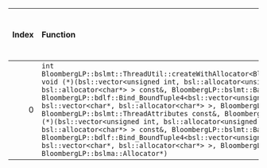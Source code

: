 |   Index | Function                                                                                                                                                                                                                                                                                                                                                                                                                                                                                                                                                                                                                                                                                                                                                                                                                                                                                                                                                     |   Difference in number of lines |   Function size difference in bytes | Disassembly                                                             |   Number of lines in `assume` build |   Number of bytes in `assume` build |   Number of lines in `none` build |   Number of bytes in `none` build |
|--------:|:-------------------------------------------------------------------------------------------------------------------------------------------------------------------------------------------------------------------------------------------------------------------------------------------------------------------------------------------------------------------------------------------------------------------------------------------------------------------------------------------------------------------------------------------------------------------------------------------------------------------------------------------------------------------------------------------------------------------------------------------------------------------------------------------------------------------------------------------------------------------------------------------------------------------------------------------------------------|--------------------------------:|------------------------------------:|:------------------------------------------------------------------------|------------------------------------:|------------------------------------:|----------------------------------:|----------------------------------:|
|       0 | `int BloombergLP::bslmt::ThreadUtil::createWithAllocator<BloombergLP::bdlf::Bind<BloombergLP::bslmf::Nil, void (*)(bsl::vector<unsigned int, bsl::allocator<unsigned int> >*, bsl::vector<char*, bsl::allocator<char*> > const&, BloombergLP::bslmt::Barrier*, bool), BloombergLP::bdlf::Bind_BoundTuple4<bsl::vector<unsigned int, bsl::allocator<unsigned int> >*, bsl::vector<char*, bsl::allocator<char*> >, BloombergLP::bslmt::Barrier*, bool> > >(unsigned long*, BloombergLP::bslmt::ThreadAttributes const&, BloombergLP::bdlf::Bind<BloombergLP::bslmf::Nil, void (*)(bsl::vector<unsigned int, bsl::allocator<unsigned int> >*, bsl::vector<char*, bsl::allocator<char*> > const&, BloombergLP::bslmt::Barrier*, bool), BloombergLP::bdlf::Bind_BoundTuple4<bsl::vector<unsigned int, bsl::allocator<unsigned int> >*, bsl::vector<char*, bsl::allocator<char*> >, BloombergLP::bslmt::Barrier*, bool> > const&, BloombergLP::bslma::Allocator*)` |                              -6 |                                 -16 | [Assumed](0.assume.s.txt), [Ignored](0.none.s.txt), [Diff](0.diff.html) |                                 480 |                             4246704 |                               496 |                           4246704 |